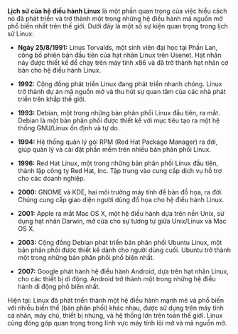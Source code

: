 **Lịch sử của hệ điều hành Linux** là một phần quan trọng của việc hiểu cách nó đã phát triển và trở thành một trong những hệ điều hành mã nguồn mở phổ biến nhất trên thế giới. Dưới đây là một số sự kiện quan trọng trong lịch sử Linux:

- **Ngày 25/8/1991:** Linus Torvalds, một sinh viên đại học tại Phần Lan, công bố phiên bản đầu tiên của hạt nhân Linux trên Usenet. Hạt nhân này được thiết kế để chạy trên máy tính x86 và đã trở thành hạt nhân cơ bản cho hệ điều hành Linux.

- **1992:** Cộng đồng phát triển Linux đang phát triển nhanh chóng. Linux trở thành dự án mã nguồn mở và thu hút sự quan tâm của các nhà phát triển trên khắp thế giới.

- **1993:** Debian, một trong những bản phân phối Linux đầu tiên, ra mắt. Debian là một bản phân phối được thiết kế với mục tiêu tạo ra một hệ thống GNU/Linux ổn định và tự do.

- **1994:** Hệ thống quản lý gói RPM (Red Hat Package Manager) ra đời, giúp quản lý và cài đặt phần mềm trên nhiều bản phân phối Linux.

- **1996:** Red Hat Linux, một trong những bản phân phối Linux đầu tiên, thành lập công ty Red Hat, Inc. Tập trung vào cung cấp dịch vụ hỗ trợ cho các doanh nghiệp.

- **2000:** GNOME và KDE, hai môi trường máy tính để bàn đồ họa, ra đời. Chúng cung cấp giao diện người dùng đồ họa cho hệ điều hành Linux.

- **2001:** Apple ra mắt Mac OS X, một hệ điều hành dựa trên nền Unix, sử dụng hạt nhân Darwin, mở cửa cho sự tương tự giữa Unix/Linux và Mac OS X.

- **2003:** Cộng đồng Debian phát triển bản phân phối Ubuntu Linux, một bản phân phối được thiết kế dành cho người dùng cuối. Ubuntu trở thành một trong những bản phân phối phổ biến nhất.

- **2007:** Google phát hành hệ điều hành Android, dựa trên hạt nhân Linux, cho các thiết bị di động. Android trở thành một trong những hệ điều hành di động phổ biến nhất.

Hiện tại: Linux đã phát triển thành một hệ điều hành mạnh mẽ và phổ biến với nhiều biến thể (bản phân phối) khác nhau, được sử dụng trên máy tính cá nhân, máy chủ, thiết bị nhúng, và hệ thống lớn trên toàn thế giới. Linux cũng đóng góp quan trọng trong lĩnh vực máy tính lõi mở và mã nguồn mở.